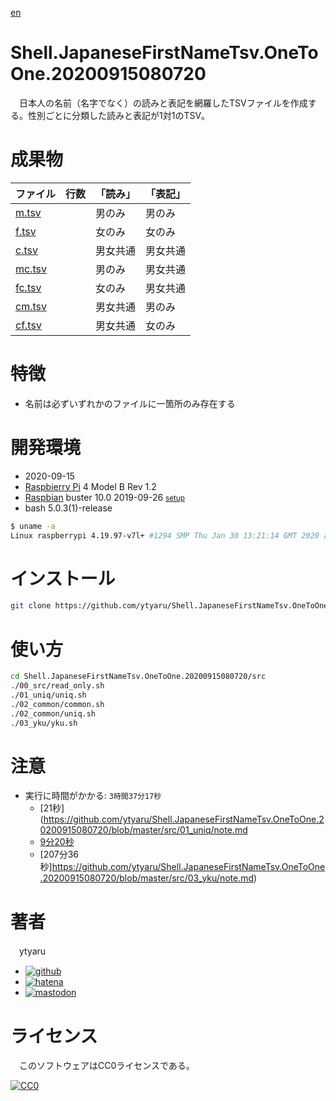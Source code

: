 [en](./README.md)

# Shell.JapaneseFirstNameTsv.OneToOne.20200915080720

　日本人の名前（名字でなく）の読みと表記を網羅したTSVファイルを作成する。性別ごとに分類した読みと表記が1対1のTSV。

# 成果物

ファイル|行数|「読み」|「表記」
--------|----|--------|--------
[m.tsv][]||男のみ|男のみ
[f.tsv][]||女のみ|女のみ
[c.tsv][]||男女共通|男女共通
[mc.tsv][]||男のみ|男女共通
[fc.tsv][]||女のみ|男女共通
[cm.tsv][]||男女共通|男のみ
[cf.tsv][]||男女共通|女のみ

[m.tsv]:https://raw.githubusercontent.com/ytyaru/Shell.JapaneseFirstNameTsv.OneToOne.20200915080720/master/src/03_yku/m.tsv
[f.tsv]:https://raw.githubusercontent.com/ytyaru/Shell.JapaneseFirstNameTsv.OneToOne.20200915080720/master/src/03_yku/f.tsv
[c.tsv]:https://raw.githubusercontent.com/ytyaru/Shell.JapaneseFirstNameTsv.OneToOne.20200915080720/master/src/02_common/c.tsv
[mc.tsv]:https://raw.githubusercontent.com/ytyaru/Shell.JapaneseFirstNameTsv.OneToOne.20200915080720/master/src/03_yku/mc.tsv
[fc.tsv]:https://raw.githubusercontent.com/ytyaru/Shell.JapaneseFirstNameTsv.OneToOne.20200915080720/master/src/03_yku/fc.tsv
[cm.tsv]:https://raw.githubusercontent.com/ytyaru/Shell.JapaneseFirstNameTsv.OneToOne.20200915080720/master/src/03_yku/cm.tsv
[cf.tsv]:https://raw.githubusercontent.com/ytyaru/Shell.JapaneseFirstNameTsv.OneToOne.20200915080720/master/src/03_yku/cf.tsv

# 特徴

* 名前は必ずいずれかのファイルに一箇所のみ存在する

# 開発環境

* <time datetime="2020-09-15T08:07:12+0900">2020-09-15</time>
* [Raspbierry Pi](https://ja.wikipedia.org/wiki/Raspberry_Pi) 4 Model B Rev 1.2
* [Raspbian](https://ja.wikipedia.org/wiki/Raspbian) buster 10.0 2019-09-26 <small>[setup](http://ytyaru.hatenablog.com/entry/2019/12/25/222222)</small>
* bash 5.0.3(1)-release

```sh
$ uname -a
Linux raspberrypi 4.19.97-v7l+ #1294 SMP Thu Jan 30 13:21:14 GMT 2020 armv7l GNU/Linux
```

# インストール

```sh
git clone https://github.com/ytyaru/Shell.JapaneseFirstNameTsv.OneToOne.20200915080720
```

# 使い方

```sh
cd Shell.JapaneseFirstNameTsv.OneToOne.20200915080720/src
./00_src/read_only.sh
./01_uniq/uniq.sh
./02_common/common.sh
./02_common/uniq.sh
./03_yku/yku.sh
```

# 注意

* 実行に時間がかかる: `3時間37分17秒`
    * [21秒](https://github.com/ytyaru/Shell.JapaneseFirstNameTsv.OneToOne.20200915080720/blob/master/src/01_uniq/note.md
    * [9分20秒](https://github.com/ytyaru/Shell.JapaneseFirstNameTsv.OneToOne.20200915080720/blob/master/src/02_common/note.md)
    * [207分36秒]https://github.com/ytyaru/Shell.JapaneseFirstNameTsv.OneToOne.20200915080720/blob/master/src/03_yku/note.md)

# 著者

　ytyaru

* [![github](http://www.google.com/s2/favicons?domain=github.com)](https://github.com/ytyaru "github")
* [![hatena](http://www.google.com/s2/favicons?domain=www.hatena.ne.jp)](http://ytyaru.hatenablog.com/ytyaru "hatena")
* [![mastodon](http://www.google.com/s2/favicons?domain=mstdn.jp)](https://mstdn.jp/web/accounts/233143 "mastdon")

# ライセンス

　このソフトウェアはCC0ライセンスである。

[![CC0](http://i.creativecommons.org/p/zero/1.0/88x31.png "CC0")](http://creativecommons.org/publicdomain/zero/1.0/deed.ja)

